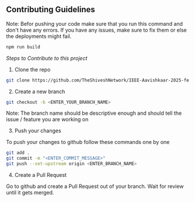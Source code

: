 ## Contributing Guidelines

Note: Befor pushing your code make sure that you run this command and don't have any errors. If you have any issues, make sure to fix them or else the deployments might fail.

```bash
npm run build
```

*Steps to Contribute to this project*

1. Clone the repo

```bash
git clone https://github.com/TheShiveshNetwork/IEEE-Aavishkaar-2025-fe
```

2. Create a new branch

```bash
git checkout -b <ENTER_YOUR_BRANCH_NAME>
```
Note: The branch name should be descriptive enough and should tell the issue / feature you are working on

3. Push your changes

To push your changes to github follow these commands one by one
```bash
git add .
git commit -m "<ENTER_COMMIT_MESSAGE>"
git push --set-upstream origin <ENTER_BRANCH_NAME>
```

4. Create a Pull Request

Go to github and create a Pull Request out of your branch.
Wait for review until it gets merged.
